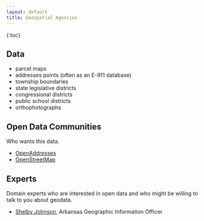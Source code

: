 ```yaml
---
layout: default
title: Geospatial Agencies
---
```


{:toc}

## Data

* parcel maps
* addresses points (often as an E-911 database)
* township boundaries
* state legislative districts
* congressional districts
* public school districts
* orthophotographs

## Open Data Communities

Who wants this data.

* [OpenAddresses](http://openaddresses.io/)
* [OpenStreetMap](http://openstreetmap.us/)

## Experts

Domain experts who are interested in open data and who might be willing to talk to you about geodata.

* [Shelby Johnson](http://www.gis.state.ar.us/Staff/sjohnson.html), Arkansas Geographic Information Officer
